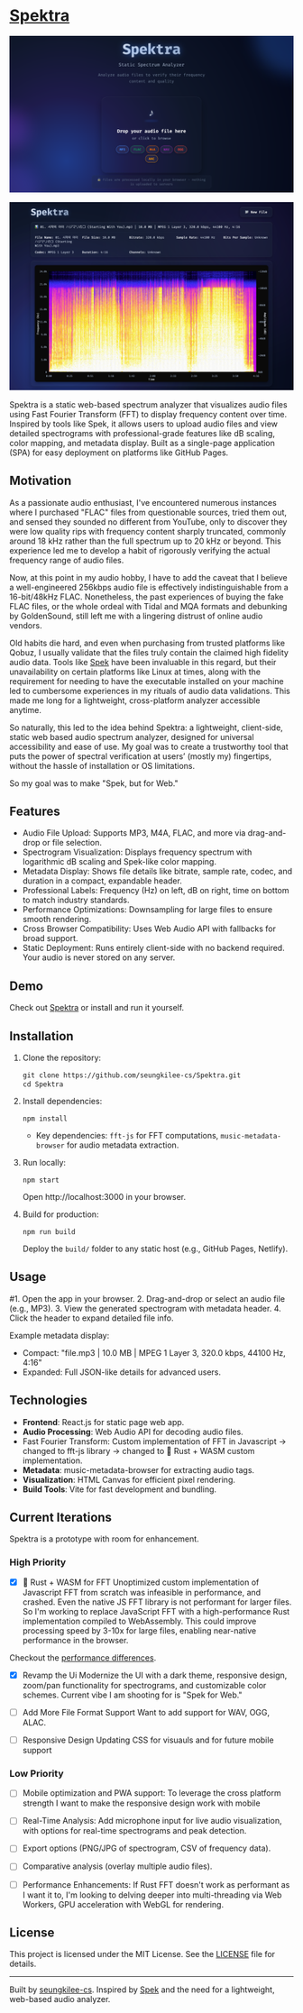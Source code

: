 # [Spektra](https://www.seungkilee.com/Spektra)

![Spektra Landing](./docs/screenshots/Spektra.0.1.1.Landing.png)

![Specktra 02](./docs/screenshots/Spektra.0.1.3.Spectogram.png)

Spektra is a static web-based spectrum analyzer that visualizes audio files using Fast Fourier Transform (FFT) to display frequency content over time. Inspired by tools like Spek, it allows users to upload audio files and view detailed spectrograms with professional-grade features like dB scaling, color mapping, and metadata display. Built as a single-page application (SPA) for easy deployment on platforms like GitHub Pages.

## Motivation

As a passionate audio enthusiast, I've encountered numerous instances where I purchased "FLAC" files from questionable sources, tried them out, and sensed they sounded no different from YouTube, only to discover they were low quality rips with frequency content sharply truncated, commonly around 18 kHz rather than the full spectrum up to 20 kHz or beyond. This experience led me to develop a habit of rigorously verifying the actual frequency range of audio files.

Now, at this point in my audio hobby, I have to add the caveat that I believe a well-engineered 256kbps audio file is effectively indistinguishable from a 16-bit/48kHz FLAC. Nonetheless, the past experiences of buying the fake FLAC files, or the whole ordeal with Tidal and MQA formats and debunking by GoldenSound, still left me with a lingering distrust of online audio vendors.

Old habits die hard, and even when purchasing from trusted platforms like Qobuz, I usually validate that the files truly contain the claimed high fidelity audio data. Tools like [Spek](https://spek.cc) have been invaluable in this regard, but their unavailability on certain platforms like Linux at times, along with the requirement for needing to have the executable installed on your machine led to cumbersome experiences in my rituals of audio data validations. This made me long for a lightweight, cross-platform analyzer accessible anytime.

So naturally, this led to the idea behind Spektra: a lightweight, client-side, static web based audio spectrum analyzer, designed for universal accessibility and ease of use. My goal was to create a trustworthy tool that puts the power of spectral verification at users’ (mostly my) fingertips, without the hassle of installation or OS limitations.

So my goal was to make "Spek, but for Web."

## Features

- Audio File Upload: Supports MP3, M4A, FLAC, and more via drag-and-drop or file selection.
- Spectrogram Visualization: Displays frequency spectrum with logarithmic dB scaling and Spek-like color mapping.
- Metadata Display: Shows file details like bitrate, sample rate, codec, and duration in a compact, expandable header.
- Professional Labels: Frequency (Hz) on left, dB on right, time on bottom to match industry standards.
- Performance Optimizations: Downsampling for large files to ensure smooth rendering.
- Cross Browser Compatibility: Uses Web Audio API with fallbacks for broad support.
- Static Deployment: Runs entirely client-side with no backend required. Your audio is never stored on any server.

## Demo

Check out [Spektra](https://www.seungkilee.com/Spektra) or install and run it yourself.

## Installation

1. Clone the repository:

   ```
   git clone https://github.com/seungkilee-cs/Spektra.git
   cd Spektra
   ```

2. Install dependencies:

   ```
   npm install
   ```

   - Key dependencies: `fft-js` for FFT computations, `music-metadata-browser` for audio metadata extraction.

3. Run locally:

   ```
   npm start
   ```

   Open http://localhost:3000 in your browser.

4. Build for production:
   ```
   npm run build
   ```
   Deploy the `build/` folder to any static host (e.g., GitHub Pages, Netlify).

## Usage

#1. Open the app in your browser. 2. Drag-and-drop or select an audio file (e.g., MP3). 3. View the generated spectrogram with metadata header. 4. Click the header to expand detailed file info.

Example metadata display:

- Compact: "file.mp3 | 10.0 MB | MPEG 1 Layer 3, 320.0 kbps, 44100 Hz, 4:16"
- Expanded: Full JSON-like details for advanced users.

## Technologies

- **Frontend**: React.js for static page web app.
- **Audio Processing**: Web Audio API for decoding audio files.
- Fast Fourier Transform: Custom implementation of FFT in Javascript -> changed to fft-js library -> changed to 🦀 Rust + WASM custom implementation.
- **Metadata**: music-metadata-browser for extracting audio tags.
- **Visualization**: HTML Canvas for efficient pixel rendering.
- **Build Tools**: Vite for fast development and bundling.

## Current Iterations

Spektra is a prototype with room for enhancement.

### High Priority

- [x] 🦀 Rust + WASM for FFT
      Unoptimized custom implementation of Javascript FFT from scratch was infeasible in performance, and crashed. Even the native JS FFT library is not performant for larger files.
      So I'm working to replace JavaScript FFT with a high-performance Rust implementation compiled to WebAssembly. This could improve processing speed by 3-10x for large files, enabling near-native performance in the browser.

Checkout the [performance differences](./docs/fft-js_rust+wasm_comparison.md).

- [x] Revamp the Ui
      Modernize the UI with a dark theme, responsive design, zoom/pan functionality for spectrograms, and customizable color schemes. Current vibe I am shooting for is "Spek for Web."

- [ ] Add More File Format Support
      Want to add support for WAV, OGG, ALAC.

- [ ] Responsive Design
      Updating CSS for visuauls and for future mobile support

### Low Priority

- [ ] Mobile optimization and PWA support: To leverage the cross platform strength I want to make the responsive design work with mobile

- [ ] Real-Time Analysis: Add microphone input for live audio visualization, with options for real-time spectrograms and peak detection.

- [ ] Export options (PNG/JPG of spectrogram, CSV of frequency data).

- [ ] Comparative analysis (overlay multiple audio files).

- [ ] Performance Enhancements: If Rust FFT doesn't work as performant as I want it to, I'm looking to delving deeper into multi-threading via Web Workers, GPU acceleration with WebGL for rendering.

## License

This project is licensed under the MIT License. See the [LICENSE](LICENSE) file for details.

---

Built by [seungkilee-cs](https://github.com/seungkilee-cs). Inspired by [Spek](https://spek.cc) and the need for a lightweight, web-based audio analyzer.
